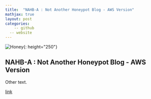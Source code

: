 ```yaml
---
title:  "NAHB-A : Not Another Honeypot Blog - AWS Version"
mathjax: true
layout: post
categories: 
	-- github
  -- website
---
```

![Honey](https://images.unsplash.com/photo-1580912458702-6fa698fc553e?ixlib=rb-1.2.1&ixid=MnwxMjA3fDB8MHxwaG90by1wYWdlfHx8fGVufDB8fHx8&auto=format&fit=crop&w=2070&q=80){: height="250"}

## NAHB-A : Not Another Honeypot Blog - AWS Version

Other text.

[link](https://github.com/matthewomccorkle)
